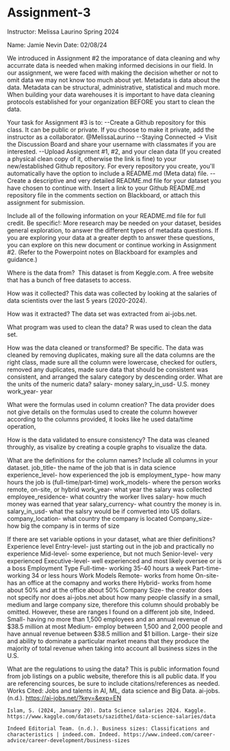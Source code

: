 # Assignment-3


Instructor: Melissa Laurino
Spring 2024

Name: Jamie Nevin
Date: 02/08/24

We introduced in Assignment #2 the imporatance of data cleaning and why accurrate data is needed when making informed decisions in our field. In our assignment, we were faced with making the decision whether or not to omit data we may not know too much about yet.
Metadata is data about the data. Metadata can be structural, administrative, statistical and much more.
When building your data warehouses it is important to have data cleaning protocols established for your organization BEFORE you start to clean the data.

Your task for Assignment #3 is to:
--Create a Github repository for this class. It can be public or private. If you choose to make it private, add the instructor as a collaborator. @MelissaLaurino
--Staying Connected -> Visit the Discussion Board and share your username with classmates if you are interested.
--Upload Assignment #1, #2, and your clean data (If you created a physical clean copy of it, otherwise the link is fine) to your new/established Github repository. For every repository you create, you'll automatically have the option to include a README.md (Meta data) file.
--Create a descriptive and very detailed README.md file for your dataset you have chosen to continue with. Insert a link to your Github README.md repository file in the comments section on Blackboard, or attach this assignment for submission.

Include all of the following information on your README.md file for full credit. Be specific!:
More research may be needed on your dataset, besides general exploration, to answer the different types of metadata questions. If you are exploring your data at a greater depth to answer these questions, you can explore on this new document or continue working in Assignment #2.
(Refer to the Powerpoint notes on Blackboard for examples and guidance.)

Where is the data from? ​
This dataset is from Keggle.com. A free website that has a bunch of free datasets to access. 

How was it collected?​
This data was collected by looking at the salaries of data scientists over the last 5 years (2020-2024). 

How was it extracted?​
The data set was extracted from ai-jobs.net. 

What program was used to clean the data?​
R was used to clean the data set. 

How was the data cleaned or transformed? Be specific.​
The data was cleaned by removing duplicates, making sure all the data columns are the right class, made sure all the column were lowercase, checked for outlers, removed any duplicates, made sure data that should be consistent was consistent, and arranged the salary category by descending order. 
What are the units of the numeric data?​
salary- money
salary_in_usd- U.S. money
work_year- year

What were the formulas used in column creation?​
The data provider does not give details on the formulas used to create the column however according to the columns provided, it looks like he used data/time operation, 

How is the data validated to ensure consistency?​
The data was cleaned throughly, as visalize by creating a couple graphs to visualize the data. 

What are the definitions for the column names? Include all columns in your dataset.​
job_title- the name of the job that is in data science
experience_level- how experienced the job is 
employment_type- how many hours the job is (full-time/part-time)
work_models- where the person works remote, on-site, or hybrid
work_year- what year the salary was collected
employee_residence- what country the worker lives
salary- how much money was earned that year
salary_currency- what country the money is in.
salary_in_usd- what the salsry would be if comverted into US dollars.
company_location- what country the company is located
Company_size- how big the company is in terms of size 

If there are set variable options in your dataset, what are thier definitions? ​
Experience level
    Entry-level- just starting out in the job and practically no experience
    Mid-level- some experience, but not much
    Senior-level- very experienced
    Executive-level- well experienced and most likely oversee or is a boss
Employment Type
    Full-time- working 35-40 hours a week
    Part-time- working 34 or less hours
Work Models
    Remote- works from home
    On-site- has an office at the comapny and works there
    Hybrid- works from home about 50% and at the office about 50%
Company Size- the creator does not specify nor does ai-jobs.net about how many people classify in a small, medium and large company size, therefore this column should probably be omitted. However, these are ranges I found on a different job site, Indeed. 
    Small- having no more than 1,500 employees and an annual revenue of $38.5 million at most
    Medium- employ between 1,500 and 2,000 people and have annual revenue between $38.5 million and $1 billion.
    Large- their size and ability to dominate a particular market means that they produce the majority of total revenue when taking
    into account all business sizes in the U.S.
    
What are the regulations to using the data? 
This is public information found from job listings on a public website, therefore this is all public data. 
If you are referencing sources, be sure to include citations/references as needed.
Works Cited:
    Jobs and talents in AI, ML, data science and Big Data. ai-jobs. (n.d.). https://ai-jobs.net/?key=&exp=EN 
    
    Islam, S. (2024, January 20). Data Science salaries 2024. Kaggle. https://www.kaggle.com/datasets/sazidthe1/data-science-salaries/data 
    
    Indeed Editorial Team. (n.d.). Business sizes: Classifications and characteristics | indeed.com. Indeed. https://www.indeed.com/career-advice/career-development/business-sizes 
